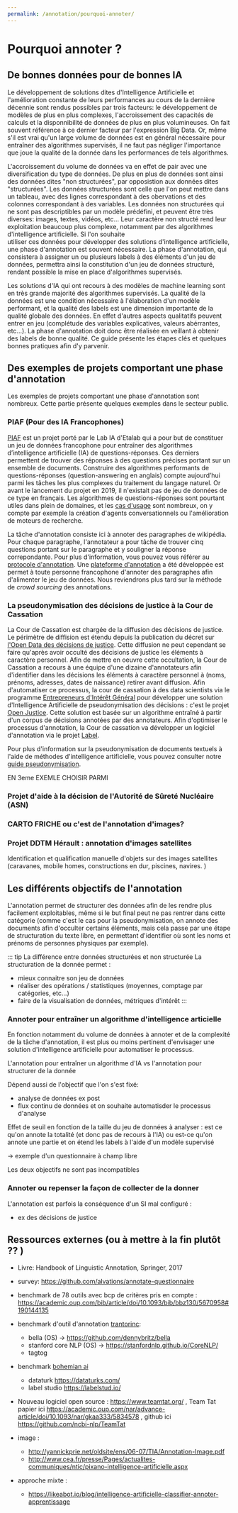 ```yaml
---
permalink: /annotation/pourquoi-annoter/
---
```


# Pourquoi annoter ? 

## De bonnes données pour de bonnes IA 

Le développement de solutions dites d'Intelligence Artificielle et l'amélioration constante de leurs performances
au cours de la dernière décennie sont rendus possibles par trois facteurs: le développement de modèles 
de plus en plus complexes, l'accroissement des capacités de calculs et la disponnibilité de données de 
plus en plus volumineuses. On fait souvent référence à ce dernier facteur par l'expression Big Data. Or, même 
s'il est vrai qu'un large volume de données est en général nécessaire pour entraîner des algorithmes supervisés,
il ne faut pas négliger l'importance que joue la qualité de la donnée dans les performances de tels algorithmes.

L'accroissement du volume de données va en effet de pair avec une diversification du type de données. De plus en 
plus de données sont ainsi des données dites "non structurées", par opposistion aux données dites 
"structurées". Les données structurées sont celle que l'on peut mettre dans un tableau, avec des lignes correspondant à des obervations et 
des colonnes correspondant à des variables. Les données non structurées qui ne sont pas descriptibles par un modèle
prédéfini, et peuvent être très diverses: images, textes, vidéos, etc... Leur caractère non structé rend leur
exploitation beaucoup plus complexe, notamment par des algorithmes d'intelligence artificielle. Si l'on souhaite  
utiliser ces données pour développer des solutions d'intelligence artificielle, une phase d'annotation est 
souvent nécessaire. La phase d'annotation, qui consistera à assigner un ou plusieurs labels à des éléments d'un jeu de 
données, permettra ainsi la constitution d'un jeu de données structuré, rendant possible la mise en 
place d'algorithmes supervisés. 

Les solutions d'IA qui ont recours à des modèles de machine learning sont en très grande majorité des 
algorithmes supervisés. La qualité de la données est une condition nécessaire à l'élaboration d'un modèle performant, 
et la qualité des labels est une dimension importante de la qualité globale des données. En effet d'autres aspects 
qualitatifs peuvent entrer en jeu (complétude des variables explicatives, valeurs abérrantes, etc...). La phase d'annotation 
doit donc être réalisée en veillant à obtenir des labels de bonne qualité. Ce guide présente les étapes clés et quelques 
bonnes pratiques afin d'y parvenir. 



## Des exemples de projets comportant une phase d'annotation 

Les exemples de projets comportant une phase d'annotation sont nombreux. Cette partie présente quelques 
exemples dans le secteur public. 

### PIAF (Pour des IA Francophones)

[PIAF](https://piaf.etalab.studio/) est un projet porté par le Lab IA d'Etalab qui a pour but de 
constituer un jeu de données francophone pour entraîner des algorithmes d’intelligence artificielle (IA) 
de questions-réponses. Ces derniers permettent de trouver des réponses à des questions précises 
portant sur un ensemble de documents. Construire des algorithmes performants de questions-réponses 
(question-answering en anglais) compte aujourd’hui parmi les tâches les plus complexes du 
traitement du langage naturel. Or avant le lancement du projet en 2019, il n'existait pas de jeu de 
données de ce type en français. Les algorithmes de questions-réponses sont pourtant utiles 
dans plein de domaines, et les [cas d'usage](https://piaf.etalab.studio/cas-usage/) 
sont nombreux, on y compte par exemple la création 
d'agents conversationnels ou l'amélioration de moteurs de recherche. 

La tâche d'annotation consiste ici à annoter des paragraphes de wikipédia. Pour chaque paragraphe, 
l'annotateur a pour tâche de trouver cinq questions portant sur le paragraphe et 
y souligner la réponse correpondante. Pour plus d'information, vous pouvez vous référer 
au [protocole d'annotation](https://piaf.etalab.studio/img/fr_protocol.pdf). Une [plateforme d'annotation](https://app.piaf.etalab.studio/signup/) 
a été développée est permet à toute personne francophone d'annoter des paragraphes afin d'alimenter le jeu de 
données. Nous reviendrons plus tard sur la méthode de *crowd sourcing* des annotations. 

 
### La pseudonymisation des décisions de justice à la Cour de Cassation  

La Cour de Cassation est chargée de la diffusion des décisions de justice. Le périmètre de diffision est 
étendu depuis la publication du décret 
sur [l'Open Data des décisions de justice](https://www.legifrance.gouv.fr/jo_pdf.do?id=JORFTEXT000042055251). Cette 
diffusion ne peut cependant se faire qu'après avoir occulté des décisions de justice les éléments à
caractère personnel. Afin de mettre en oeuvre cette occultation, la Cour de Cassation a recours à une équipe 
d'une dizaine d'annotateurs afin d'identifier dans les décisions les éléments à caractère personnel 
à (noms, prénoms, adresses, dates de naissance) retirer avant diffusion. Afin d'automatiser ce processus, la cour 
de cassation à des data scientists via le 
programme [Entrepreneurs d'Intérêt Général](https://entrepreneur-interet-general.etalab.gouv.fr/index.html) pour 
développer une solution d'Intelligence Artificielle de pseudonymisation des décisions : c'est le 
projet  [Open Justice](https://entrepreneur-interet-general.etalab.gouv.fr/defis/2019/openjustice.html). Cette solution 
est basée sur un algorithme entraîné à partir d'un corpus de décisions annotées par des annotateurs. Afin 
d'optimiser le processus d'annotation, la Cour de cassation va développer un logiciel d'annotation via le projet
[Label](https://entrepreneur-interet-general.etalab.gouv.fr/defis/2020/label.html).

Pour plus d'information sur la pseudonymisation de documents textuels à l'aide de méthodes d'intelligence
artificielle, vous pouvez consulter notre [guide pseudonymisation](https://guides.etalab.gouv.fr/pseudonymisation/#a-quoi-sert-ce-guide). 





EN 3eme EXEMLE CHOISIR PARMI

### Projet d'aide à la décision de l'Autorité de Sûreté Nucléaire (ASN) 
### CARTO FRICHE ou c'est de l'annotation d'images?
### Projet DDTM Hérault : annotation d'images satellites 
Identification et qualification manuelle d'objets sur des images satellites (caravanes, mobile 
homes, constructions en dur, piscines, navires. )



## Les différents objectifs de l'annotation 

L'annotation permet de structurer des données afin de les rendre plus facilement exploitables, même si le 
but final peut ne pas rentrer dans cette catégorie (comme c'est le cas pour la pseudonymisation, on 
annote des documents afin d'occulter certains éléments, mais cela passe par une étape de structuration du texte 
libre, en permettant d'identifier où sont les noms et prénoms de personnes physiques par exemple). 

::: tip La différence entre données structurées et non structurée
La structuration de la donnée permet : 
- mieux connaitre son jeu de données 
- réaliser des opérations / statistiques (moyennes, comptage par catégories, etc...)
- faire de la visualisation de données, métriques d'intérêt
:::

### Annoter pour entraîner un algorithme d'intelligence articielle 

En fonction notamment du volume de données à annoter et de la complexité de la tâche d'annotation, il est plus ou 
moins pertinent d'envisager une solution d'intelligence artificielle pour automatiser le processus. 

L'annotation pour entraîner un algorithme d'IA vs l'annotation pour structurer de la donnée

Dépend aussi de l'objectif que l'on s'est fixé: 
- analyse de données ex post 
- flux continu de données et on souhaite automatisder le processus d'analyse 

Effet de seuil en fonction de la taille du jeu de données à analyser : est ce qu'on annote 
la totalité (et donc pas de recours à l'IA) ou est-ce qu'on annote une partie et on étend les labels à l'aide 
d'un modèle supervisé

-> exemple d'un questionnaire à champ libre 

Les deux objectifs ne sont pas incompatibles 



### Annoter ou repenser la façon de collecter de la donner 

L'annotation est parfois la conséquence d'un SI mal configuré : 
- ex des décisions de justice 






## Ressources externes (ou à mettre à la fin plutôt ?? )

- Livre: Handbook of Linguistic Annotation, Springer, 2017

- survey: https://github.com/alvations/annotate-questionnaire

- benchmark de 78 outils avec bcp de critères pris en compte : https://academic.oup.com/bib/article/doi/10.1093/bib/bbz130/5670958#190144135 

- benchmark d'outil d'annotation [trantorinc](https://www.trantorinc.com/blog/best-data-labeling-tools-2019/):
    - bella (OS) -> https://github.com/dennybritz/bella
    - stanford core NLP (OS) -> https://stanfordnlp.github.io/CoreNLP/ 
    - tagtog 

- benchmark [bohemian ai](https://bohemian.ai/blog/text-annotation-tools-which-one-pick-2020/)
    - dataturk https://dataturks.com/ 
    - label studio https://labelstud.io/
    
- Nouveau logiciel open source : https://www.teamtat.org/ , Team Tat papier ici https://academic.oup.com/nar/advance-article/doi/10.1093/nar/gkaa333/5834578 , github ici https://github.com/ncbi-nlp/TeamTat

- image : 
    - http://yannickprie.net/oldsite/ens/06-07/TIA/Annotation-Image.pdf
    - http://www.cea.fr/presse/Pages/actualites-communiques/ntic/pixano-intelligence-artificielle.aspx

- approche mixte : 
    - https://likeabot.io/blog/intelligence-artificielle-classifier-annoter-apprentissage